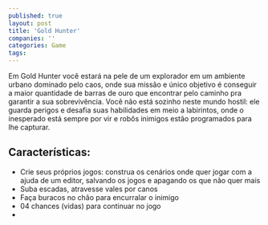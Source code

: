 ```yaml
---
published: true
layout: post
title: 'Gold Hunter'
companies: ''
categories: Game
tags: 
---
```

Em Gold Hunter você estará na pele de um explorador em um ambiente urbano dominado pelo caos, onde sua missão e único objetivo é conseguir a maior quantidade de barras de ouro que encontrar pelo caminho pra garantir a sua sobrevivência. Você não está sozinho neste mundo hostil: ele guarda perigos e desafia suas habilidades em meio a labirintos, onde o inesperado está sempre por vir e robôs inimigos estão programados para lhe capturar.






## Características:
<ul>
	<li>Crie seus próprios jogos: construa os cenários onde quer jogar com a ajuda de um editor, salvando os jogos e apagando os que não quer mais</li>
	<li>Suba escadas, atravesse vales por canos</li>
	<li>Faça buracos no chão para encurralar o inimigo</li>
	<li>04 chances (vidas) para continuar no jogo</li>
	<li></li>
</ul>




